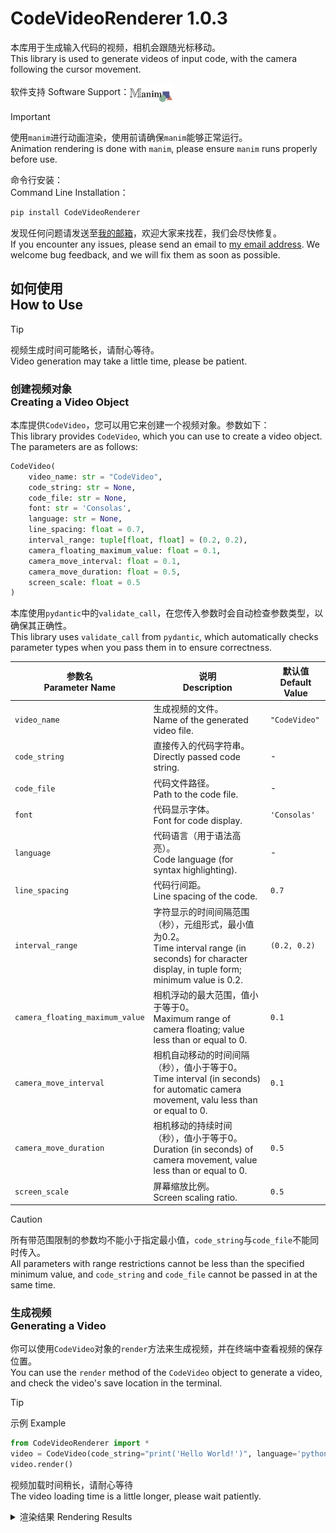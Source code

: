 # CodeVideoRenderer 1.0.3

本库用于生成输入代码的视频，相机会跟随光标移动。<br/>
This library is used to generate videos of input code, with the camera following the cursor movement.

软件支持 Software Support：[<img src="https://github.com/ZhuChongjing/CodeVideoRenderer/blob/main/manim.jpg" width="70" align="center" />](https://github.com/manimCommunity/manim)

> [!IMPORTANT]
> 使用`manim`进行动画渲染，使用前请确保`manim`能够正常运行。<br/>
Animation rendering is done with `manim`, please ensure `manim` runs properly before use.

命令行安装：<br/>
Command Line Installation：
```bash
pip install CodeVideoRenderer
```

发现任何问题请发送至[我的邮箱](mailto:zhuchongjing_pypi@163.com)，欢迎大家来找茬，我们会尽快修复。<br/>
If you encounter any issues, please send an email to [my email address](mailto:zhuchongjing_pypi@163.com). We welcome bug feedback, and we will fix them as soon as possible.

## 如何使用<br/>How to Use

> [!Tip]
> 视频生成时间可能略长，请耐心等待。<br/>Video generation may take a little time, please be patient.

### 创建视频对象<br/>Creating a Video Object

本库提供`CodeVideo`，您可以用它来创建一个视频对象。参数如下：<br/>
This library provides `CodeVideo`, which you can use to create a video object. The parameters are as follows:

```python
CodeVideo(
    video_name: str = "CodeVideo",
    code_string: str = None,
    code_file: str = None,
    font: str = 'Consolas',
    language: str = None,
    line_spacing: float = 0.7,
    interval_range: tuple[float, float] = (0.2, 0.2),
    camera_floating_maximum_value: float = 0.1,
    camera_move_interval: float = 0.1,
    camera_move_duration: float = 0.5,
    screen_scale: float = 0.5
)
```

本库使用`pydantic`中的`validate_call`，在您传入参数时会自动检查参数类型，以确保其正确性。<br/>
This library uses `validate_call` from `pydantic`, which automatically checks parameter types when you pass them in to ensure correctness.
    
| 参数名<br/>Parameter Name | 说明<br/>Description | 默认值<br/>Default Value |
| ---- | ---- | ---- |
| `video_name` | 生成视频的文件。<br/>Name of the generated video file. | `"CodeVideo"` |
| `code_string` | 直接传入的代码字符串。<br/>Directly passed code string. | - |
| `code_file` | 代码文件路径。<br/>Path to the code file. | - |
| `font` | 代码显示字体。<br/>Font for code display. | `'Consolas'` |
| `language` | 代码语言（用于语法高亮）。<br/>Code language (for syntax highlighting). | - |
| `line_spacing` | 代码行间距。<br/>Line spacing of the code. | `0.7` |
| `interval_range` | 字符显示的时间间隔范围（秒），元组形式，最小值为0.2。<br/>Time interval range (in seconds) for character display, in tuple form; minimum value is 0.2. | `(0.2, 0.2)` |
| `camera_floating_maximum_value` | 相机浮动的最大范围，值小于等于0。<br/>Maximum range of camera floating; value less than or equal to 0. | `0.1` |
| `camera_move_interval` | 相机自动移动的时间间隔（秒），值小于等于0。<br/>Time interval (in seconds) for automatic camera movement, valu less than or equal to 0. | `0.1` |
| `camera_move_duration` | 相机移动的持续时间（秒），值小于等于0。<br/>Duration (in seconds) of camera movement, value less than or equal to 0. | `0.5` |
| `screen_scale` | 屏幕缩放比例。<br/>Screen scaling ratio. | `0.5` |

> [!CAUTION]
> 所有带范围限制的参数均不能小于指定最小值，`code_string`与`code_file`不能同时传入。<br/>
All parameters with range restrictions cannot be less than the specified minimum value, and `code_string` and `code_file` cannot be passed in at the same time.

### 生成视频<br/>Generating a Video

你可以使用`CodeVideo`对象的`render`方法来生成视频，并在终端中查看视频的保存位置。<br/>
You can use the `render` method of the `CodeVideo` object to generate a video, and check the video's save location in the terminal.

> [!TIP]
> 示例 Example
> ```python
> from CodeVideoRenderer import *
> video = CodeVideo(code_string="print('Hello World!')", language='python')
> video.render()
> ```
>
> 视频加载时间稍长，请耐心等待<br/>
> The video loading time is a little longer, please wait patiently.
> 
> <details><summary>渲染结果 Rendering Results</summary>
> 
> ![CodeVideo.mp4](https://github.com/ZhuChongjing/CodeVideoRenderer/blob/main/CodeVideo.gif)
> </details>
